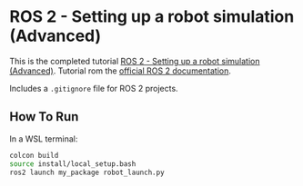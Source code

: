 # ROS 2 - Setting up a robot simulation (Advanced)

This is the completed tutorial [ROS 2 - Setting up a robot simulation (Advanced)](https://docs.ros.org/en/iron/Tutorials/Advanced/Simulators/Webots/Setting-Up-Simulation-Webots-Advanced.html). Tutorial rom the [official ROS 2 documentation](https://docs.ros.org/en/iron/index.html).

Includes a `.gitignore` file for ROS 2 projects.

## How To Run

In a WSL terminal:

```bash
colcon build
source install/local_setup.bash
ros2 launch my_package robot_launch.py
```
